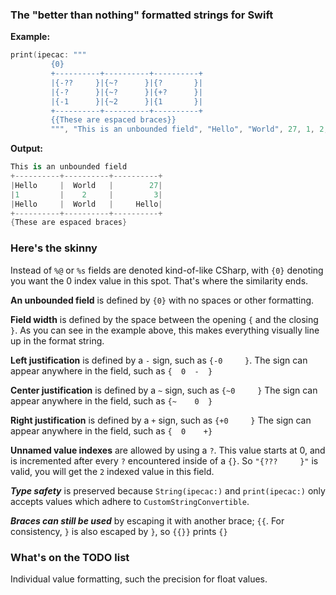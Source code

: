### The "better than nothing" formatted strings for Swift

**Example:**

```swift
print(ipecac: """
         {0}
         +----------+----------+----------+
         |{-??     }|{~?      }|{?       }|
         |{-?      }|{~?      }|{+?      }|
         |{-1      }|{~2      }|{1       }|
         +----------+----------+----------+
         {{These are espaced braces}}
         """, "This is an unbounded field", "Hello", "World", 27, 1, 2, 3)
```

**Output:**

```swift
This is an unbounded field
+----------+----------+----------+
|Hello     |  World   |        27|
|1         |    2     |         3|
|Hello     |  World   |     Hello|
+----------+----------+----------+
{These are espaced braces}
```

### Here's the skinny

Instead of ```%@``` or ```%s``` fields are denoted kind-of-like CSharp, with ```{0}``` denoting you want the 0 index value in this spot. That's where the similarity ends.

**An unbounded field** is defined by ```{0}``` with no spaces or other formatting.

**Field width** is defined by the space between the opening ```{``` and the closing ```}```. As you can see in the example above, this makes everything visually line up in the format string.

**Left justification** is defined by a ```-``` sign, such as ```{-0     }```. The sign can appear anywhere in the field, such as ```{  0  -  }```

**Center justification** is defined by a ```~``` sign, such as ```{~0     }``` The sign can appear anywhere in the field, such as ```{~    0  }```

**Right justification** is defined by a ```+``` sign, such as ```{+0     }``` The sign can appear anywhere in the field, such as ```{  0    +}```

**Unnamed value indexes** are allowed by using a ```?```.  This value starts at 0, and is incremented after every ```?``` encountered inside of a ```{}```. So ```"{???     }"``` is valid, you will get the ```2``` indexed value in this field.

***Type safety*** is preserved because ```String(ipecac:)``` and ```print(ipecac:)``` only accepts values which adhere to ```CustomStringConvertible```. 

***Braces can still be used*** by escaping it with another brace; ```{{```. For consistency, ```}``` is also escaped by ```}```, so ```{{}}``` prints ```{}```



### What's on the TODO list

Individual value formatting, such the precision for float values.
